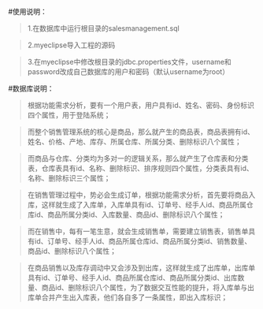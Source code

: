 #使用说明：

>1.在数据库中运行根目录的salesmanagement.sql

>2.myeclipse导入工程的源码

>3.在myeclipse中修改根目录的jdbc.properties文件，username和password改成自己数据库的用户和密码（默认username为root）


#数据库说明：

>根据功能需求分析，要有一个用户表，用户具有id、姓名、密码、身份标识四个属性，用于登陆系统；

>而整个销售管理系统的核心是商品，那么就产生的商品表，商品表拥有id、姓名、价格、产地、库存、所属仓库、所属分类、删除标识八个属性；

>而商品与仓库、分类均为多对一的逻辑关系，那么就产生了仓库表和分类表，仓库表具有id、名称、删除标识、排序规则四个属性，分类表具有id、名称、删除标识三个属性；

>在销售管理过程中，势必会生成订单，根据功能需求分析，首先要将商品入库，这样就生成了入库单，入库单具有id、订单号、经手人id、商品所属仓库id、商品所属分类id、入库数量、商品id、删除标识八个属性；

>而在销售中，每有一笔生意，就会生成销售单，需要建立销售表，销售单具有id、订单号、经手人id、商品所属仓库id、商品所属分类id、销售数量、商品id、删除标识八个属性；

>在商品销售以及库存调动中又会涉及到出库，这样就生成了出库单，出库单具有id、订单号、经手人id、商品所属仓库id、商品所属分类id、出库数量、商品id、删除标识八个属性，为了数据交互性能的提升，将入库单与出库单合并产生出入库表，他们各自多了一条属性，即出入库标识；
